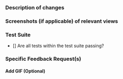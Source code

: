 ### Description of changes

### Screenshots (if applicable) of relevant views

### Test Suite
- [] Are all tests within the test suite passing?

### Specific Feedback Request(s)

#### Add GIF (Optional)
